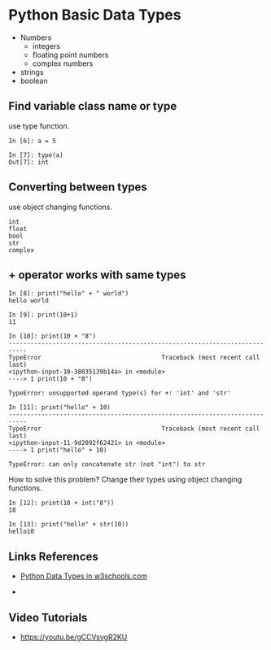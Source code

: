 # Python Basic Data Types

- Numbers
    - integers
    - floating point numbers
    - complex numbers
- strings
- boolean

## Find variable class name or type

use type function.

	In [6]: a = 5

	In [7]: type(a)
	Out[7]: int


## Converting between types

use object changing functions.

    int
    float
    bool
    str
    complex


## + operator works with same types


	In [8]: print("hello" + " world")
	hello world

	In [9]: print(10+1)
	11

	In [10]: print(10 + "8")
	---------------------------------------------------------------------------
	TypeError                                 Traceback (most recent call last)
	<ipython-input-10-38035139b14a> in <module>
	----> 1 print(10 + "8")

	TypeError: unsupported operand type(s) for +: 'int' and 'str'

	In [11]: print("hello" + 10)
	---------------------------------------------------------------------------
	TypeError                                 Traceback (most recent call last)
	<ipython-input-11-9d2092f62421> in <module>
	----> 1 print("hello" + 10)

	TypeError: can only concatenate str (not "int") to str


How to solve this problem? Change their types using object changing functions.



	In [12]: print(10 + int("8"))
	18

	In [13]: print("hello" + str(10))
	hello10



## Links References


- [Python Data Types in w3schools.com](https://www.w3schools.com/python/python_datatypes.asp)

- 


## Video Tutorials

- https://youtu.be/gCCVsvgR2KU


